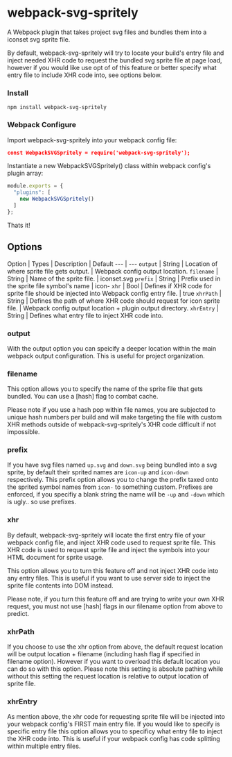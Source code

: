 # webpack-svg-spritely
A Webpack plugin that takes project svg files and bundles them into a iconset svg sprite file.

By default, webpack-svg-spritely will try to locate your build's entry file and inject needed XHR code to request the bundled svg sprite file at page load, however if you would like use opt of of this feature or better specify what entry file to include XHR code into, see options below.

### Install
```
npm install webpack-svg-spritely
```

### Webpack Configure
Import webpack-svg-spritely into your webpack config file:
```json
const WebpackSVGSpritely = require('webpack-svg-spritely');
```

Instantiate a new WebpackSVGSpritely() class within webpack config's plugin array:
```js
module.exports = {
  "plugins": [
    new WebpackSVGSpritely()
  ]
};
```
Thats it!


## Options

Option | Types | Description | Default
--- | ---
`output` | String | Location of where sprite file gets output. | Webpack config output location.
`filename` | String | Name of the sprite file. | iconset.svg
`prefix` | String | Prefix used in the sprite file symbol's name | icon-
`xhr` | Bool | Defines if XHR code for sprite file should be injected into Webpack config entry file. | true
`xhrPath` | String | Defines the path of where XHR code should request for icon sprite file. | Webpack config output location + plugin output directory.
`xhrEntry` | String | Defines what entry file to inject XHR code into.

### output
With the output option you can speicify a deeper location within the main webpack output configuration. This is useful for project organization.

### filename
This option allows you to specify the name of the sprite file that gets bundled. You can use a [hash] flag to combat cache.

Please note if you use a hash pop within file names, you are subjected to unique hash numbers per build and will make targeting the file with custom XHR methods outside of webpack-svg-spritely's XHR code difficult if not impossible.

### prefix
If you have svg files named `up.svg` and `down.svg` being bundled into a svg sprite, by default their sprited names are `icon-up` and `icon-down` respectively. This prefix option allows you to change the prefix taxed onto the sprited symbol names from `icon-` to something custom. Prefixes are enforced, if you specifiy a blank string the name will be `-up` and `-down` which is ugly.. so use prefixes.

### xhr
By default, webpack-svg-spritely will locate the first entry file of your webpack config file, and inject XHR code used to request sprite file. This XHR code is used to request sprite file and inject the symbols into your HTML document for sprite usage.

This option allows you to turn this feature off and not inject XHR code into any entry files. This is useful if you want to use server side to inject the sprite file contents into DOM instead.

Please note, if you turn this feature off and are trying to write your own XHR request, you must not use [hash] flags in our filename option from above to predict.

### xhrPath
If you choose to use the xhr option from above, the default request location will be output location + filename (including hash flag if specified in filename option). However if you want to overload this default location you can do so with this option. Please note this setting is absolute pathing while without this setting the request location is relative to output location of sprite file.

### xhrEntry
As mention above, the xhr code for requesting sprite file will be injected into your webpack config's FIRST main entry file. If you would like to specify is specific entry file this option allows you to specificy what entry file to inject the XHR code into. This is useful if your webpack config has code splitting within multiple entry files.

